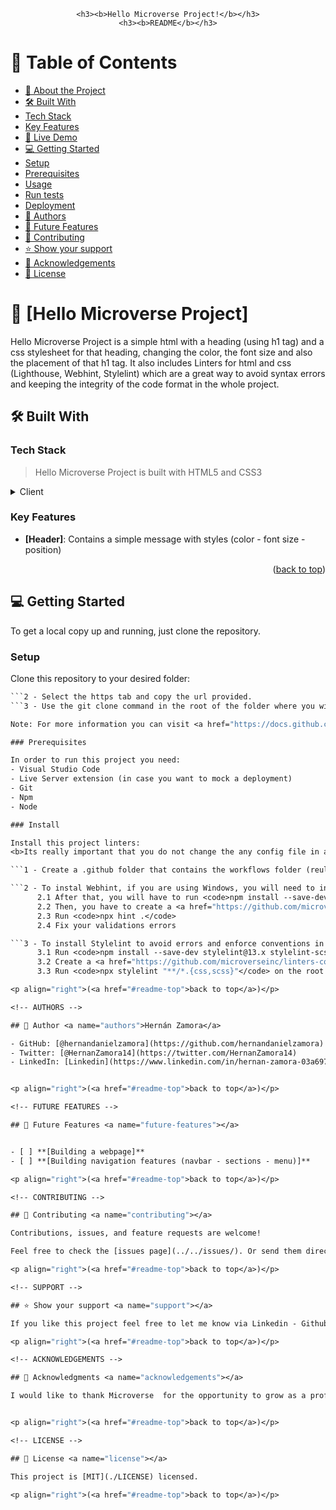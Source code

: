 <a name="readme-top"></a>

<div align="center">

    <h3><b>Hello Microverse Project!</b></h3>
    <h3><b>README</b></h3>

</div>

<!-- TABLE OF CONTENTS -->

# 📗 Table of Contents

- [📖 About the Project](#about-project)
- [🛠 Built With](#built-with)
- [Tech Stack](#tech-stack)
- [Key Features](#key-features)
- [🚀 Live Demo](#live-demo)
- [💻 Getting Started](#getting-started)
- [Setup](#setup)
- [Prerequisites](#prerequisites)
- [Usage](#usage)
- [Run tests](#run-tests)
- [Deployment](#triangular_flag_on_post-deployment)
- [👥 Authors](#authors)
- [🔭 Future Features](#future-features)
- [🤝 Contributing](#contributing)
- [⭐️ Show your support](#support)
- [🙏 Acknowledgements](#acknowledgements)
- [📝 License](#license)

<!-- PROJECT DESCRIPTION -->

# 📖 [Hello Microverse Project] <a name="about-project"></a>

Hello Microverse Project is a simple html with a heading (using h1 tag) and a css stylesheet for that heading, changing
the color, the font size and also the placement of that h1 tag. It also includes Linters for html and css (Lighthouse,
Webhint, Stylelint) which are a great way to avoid syntax errors and keeping the integrity of the code format in the
whole project.


## 🛠 Built With <a name="built-with"></a>

### Tech Stack <a name="tech-stack"></a>

> Hello Microverse Project is built with HTML5 and CSS3
<details>
    <summary>Client</summary>
    <ul>
        <li><a href="https://html.spec.whatwg.org/multipage/">HTML</a></li>
        <li><a href="https://www.w3.org/Style/CSS/Overview.en.html">CSS</a></li>

    </ul>
</details>


<!-- Features -->

### Key Features <a name="key-features"></a>


- **[Header]**: Contains a simple message with styles (color - font size - position)

<p align="right">(<a href="#readme-top">back to top</a>)</p>


<!-- GETTING STARTED -->

## 💻 Getting Started <a name="getting-started"></a>


To get a local copy up and running, just clone the repository.

### Setup

Clone this repository to your desired folder: 

```1 - Go to the <> Code section in the repository.
```2 - Select the https tab and copy the url provided.
```3 - Use the git clone command in the root of the folder where you will save the project.

Note: For more information you can visit <a href="https://docs.github.com/es/get-started/getting-started-with-git/about-remote-repositories">this link</a> and <a href="https://docs.github.com/en/desktop/contributing-and-collaborating-using-github-desktop/adding-and-cloning-repositories/cloning-and-forking-repositories-from-github-desktop">this link</a>.

### Prerequisites

In order to run this project you need:
- Visual Studio Code
- Live Server extension (in case you want to mock a deployment)
- Git
- Npm
- Node

### Install

Install this project linters: 
<b>Its really important that you do not change the any config file in any way.</b>

```1 - Create a .github folder that contains the workflows folder (reulst will look like .github/workflows in your VSC), then add a copy of the following file <a href="https://github.com/microverseinc/linters-config/blob/master/html-css/.github/workflows/linters.yml">linters.yml</a>. 

```2 - To instal Webhint, if you are using Windows, you will need to initialize npm and create a package.json file, you can do that with the following command: <code>npm init -y</code>. 
      2.1 After that, you will have to run <code>npm install --save-dev hint@7.x</code>
      2.2 Then, you have to create a <a href="https://github.com/microverseinc/linters-config/blob/master/html-css/.hintrc">.hintrc</a> file and copy its content.
      2.3 Run <code>npx hint .</code>
      2.4 Fix your validations errors

```3 - To install Stylelint to avoid errors and enforce conventions in styles.
      3.1 Run <code>npm install --save-dev stylelint@13.x stylelint-scss@3.x stylelint-config-standard@21.x stylelint-csstree-validator@1.x</code>
      3.2 Create a <a href="https://github.com/microverseinc/linters-config/blob/master/html-css/.stylelintrc.json">.stylelintrc.json</a> file and copy its content.
      3.3 Run <code>npx stylelint "**/*.{css,scss}"</code> on the root of your directory of your project.

<p align="right">(<a href="#readme-top">back to top</a>)</p>

<!-- AUTHORS -->

## 👥 Author <a name="authors">Hernán Zamora</a>

- GitHub: [@hernandanielzamora](https://github.com/hernandanielzamora)
- Twitter: [@HernanZamora14](https://twitter.com/HernanZamora14)
- LinkedIn: [Linkedin](https://www.linkedin.com/in/hernan-zamora-03a697236/)


<p align="right">(<a href="#readme-top">back to top</a>)</p>

<!-- FUTURE FEATURES -->

## 🔭 Future Features <a name="future-features"></a>


- [ ] **[Building a webpage]**
- [ ] **[Building navigation features (navbar - sections - menu)]**

<p align="right">(<a href="#readme-top">back to top</a>)</p>

<!-- CONTRIBUTING -->

## 🤝 Contributing <a name="contributing"></a>

Contributions, issues, and feature requests are welcome!

Feel free to check the [issues page](../../issues/). Or send them directly to me.

<p align="right">(<a href="#readme-top">back to top</a>)</p>

<!-- SUPPORT -->

## ⭐️ Show your support <a name="support"></a>

If you like this project feel free to let me know via Linkedin - Github - Twitter. I will always appreciate your comments.

<p align="right">(<a href="#readme-top">back to top</a>)</p>

<!-- ACKNOWLEDGEMENTS -->

## 🙏 Acknowledgments <a name="acknowledgements"></a>

I would like to thank Microverse  for the opportunity to grow as a professional and as a software developver. I would like to thank mi coding partners.


<p align="right">(<a href="#readme-top">back to top</a>)</p>

<!-- LICENSE -->

## 📝 License <a name="license"></a>

This project is [MIT](./LICENSE) licensed.

<p align="right">(<a href="#readme-top">back to top</a>)</p>

